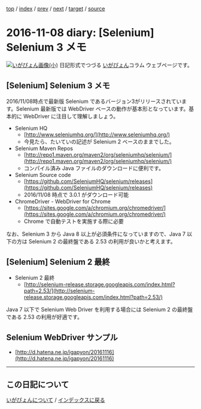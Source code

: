 [top](https://igapyon.github.io/diary/) 
 / [index](https://igapyon.github.io/diary/2016/index.html) 
 / [prev](https://igapyon.github.io/diary/2016/ig161109.html) 
 / [next](https://igapyon.github.io/diary/2016/ig161107.html) 
 / [target](https://igapyon.github.io/diary/2016/ig161108.html) 
 / [source](https://github.com/igapyon/diary/blob/gh-pages/2016/ig161108.html.src.md) 

2016-11-08 diary: [Selenium] Selenium 3 メモ
=====================================================================================================
[![いがぴょん画像(小)](https://igapyon.github.io/diary/images/iga200306s.jpg "いがぴょん")](https://igapyon.github.io/diary/memo/memoigapyon.html) 日記形式でつづる [いがぴょん](https://igapyon.github.io/diary/memo/memoigapyon.html)コラム ウェブページです。

## [Selenium] Selenium 3 メモ

2016/11/08時点で最新版 Selenium であるバージョン3がリリースされています。Selenium 最新版では WebDriver ベースの動作が基本形となっています。基本的に WebDriver に注目して理解しましょう。

* Selenium HQ
  * [http://www.seleniumhq.org/](http://www.seleniumhq.org/)
  * 今見たら、たいていの記述が Selenium 2 ベースのままでした。
* Selenium Maven Repos
  * [http://repo1.maven.org/maven2/org/seleniumhq/selenium/](http://repo1.maven.org/maven2/org/seleniumhq/selenium/)
  * コンパイル済み Java ファイルのダウンロードに便利です。
* Selenium Source code
  * [https://github.com/SeleniumHQ/selenium/releases](https://github.com/SeleniumHQ/selenium/releases)
  * 2016/11/08 時点で 3.0.1 がダウンロード可能
* ChromeDriver - WebDriver for Chrome
  * [https://sites.google.com/a/chromium.org/chromedriver/](https://sites.google.com/a/chromium.org/chromedriver/)
  * Chrome で自動テストを実施する際に必要

なお、Selenium 3 から Java 8 以上が必須条件になっていますので、Java 7 以下の方は Selenium 2 の最終盤である 2.53 の利用が良いかと考えます。


## [Selenium] Selenium 2 最終


* Selenium 2 最終
  * [http://selenium-release.storage.googleapis.com/index.html?path=2.53/](http://selenium-release.storage.googleapis.com/index.html?path=2.53/)

Java 7 以下で Selenium Web Driver を利用する場合には Selenium 2 の最終盤である 2.53 の利用が好適です。


## Selenium WebDriver サンプル


* [http://d.hatena.ne.jp/igapyon/20161116](http://d.hatena.ne.jp/igapyon/20161116)

----------------------------------------------------------------------------------------------------

## この日記について
[いがぴょんについて](https://igapyon.github.io/diary/memo/memoigapyon.html) / [インデックスに戻る](https://igapyon.github.io/diary/idxall.html)
